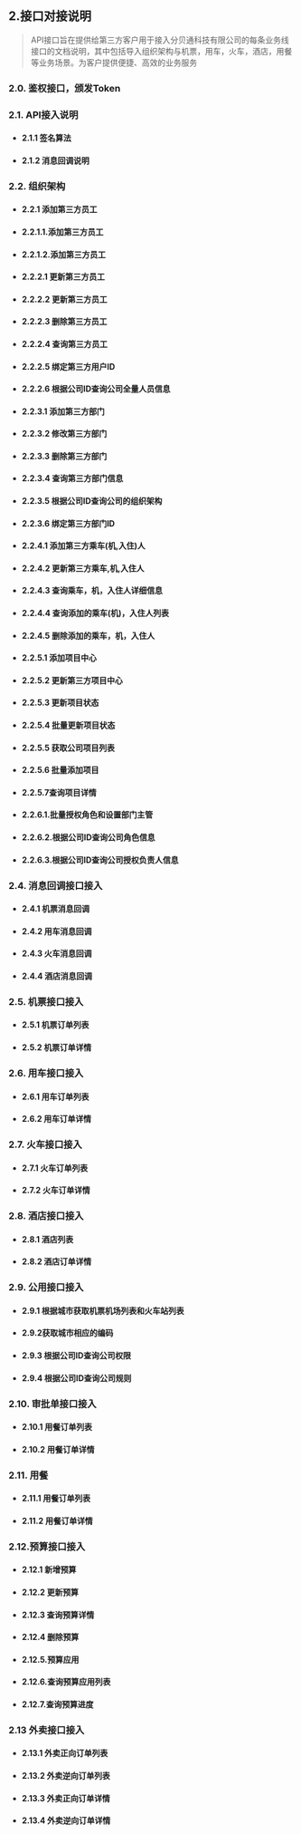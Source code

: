 ## 2.接口对接说明

> API接口旨在提供给第三方客户用于接入分贝通科技有限公司的每条业务线接口的文档说明，其中包括导入组织架构与机票，用车，火车，酒店，用餐等业务场景。为客户提供便捷、高效的业务服务

### 2.0. 鉴权接口，颁发Token

### 2.1. API接入说明
* #### 2.1.1 签名算法
* #### 2.1.2 消息回调说明

### 2.2. 组织架构

* #### 2.2.1 添加第三方员工
* #### 2.2.1.1.添加第三方员工
* #### 2.2.1.2.添加第三方员工
* #### 2.2.2.1 更新第三方员工
* #### 2.2.2.2 更新第三方员工
* #### 2.2.2.3 删除第三方员工
* #### 2.2.2.4 查询第三方员工
* #### 2.2.2.5 绑定第三方用户ID
* #### 2.2.2.6 根据公司ID查询公司全量人员信息
* #### 2.2.3.1 添加第三方部门
* #### 2.2.3.2 修改第三方部门
* #### 2.2.3.3 删除第三方部门
* #### 2.2.3.4 查询第三方部门信息
* #### 2.2.3.5 根据公司ID查询公司的组织架构
* #### 2.2.3.6 绑定第三方部门ID
* #### 2.2.4.1 添加第三方乘车\(机,入住\)人
* #### 2.2.4.2 更新第三方乘车,机,入住人
* #### 2.2.4.3 查询乘车，机，入住人详细信息
* #### 2.2.4.4 查询添加的乘车\(机\)，入住人列表
* #### 2.2.4.5 删除添加的乘车，机，入住人
* #### 2.2.5.1 添加项目中心
* #### 2.2.5.2 更新第三方项目中心
* #### 2.2.5.3 更新项目状态
* #### 2.2.5.4 批量更新项目状态
* #### 2.2.5.5 获取公司项目列表
* #### 2.2.5.6 批量添加项目
* #### 2.2.5.7查询项目详情
* #### 2.2.6.1.批量授权角色和设置部门主管
* #### 2.2.6.2.根据公司ID查询公司角色信息
* #### 2.2.6.3.根据公司ID查询公司授权负责人信息



### 2.4.  消息回调接口接入

* #### 2.4.1 机票消息回调
* #### 2.4.2 用车消息回调
* #### 2.4.3 火车消息回调
* #### 2.4.4 酒店消息回调

### 2.5.  机票接口接入

* #### 2.5.1 机票订单列表
* #### 2.5.2 机票订单详情

### 2.6.  用车接口接入

* #### 2.6.1 用车订单列表
* #### 2.6.2 用车订单详情

### 2.7.  火车接口接入

* #### 2.7.1 火车订单列表
* #### 2.7.2 火车订单详情

### 2.8. 酒店接口接入

* #### 2.8.1 酒店列表
* #### 2.8.2 酒店订单详情

### 2.9. 公用接口接入

* #### 2.9.1 根据城市获取机票机场列表和火车站列表
* #### 2.9.2获取城市相应的编码
* #### 2.9.3 根据公司ID查询公司权限
* #### 2.9.4 根据公司ID查询公司规则

### 2.10. 审批单接口接入

* #### 2.10.1 用餐订单列表
* #### 2.10.2 用餐订单详情

### 2.11. 用餐

* #### 2.11.1 用餐订单列表
* #### 2.11.2 用餐订单详情

### 2.12.预算接口接入 
* #### 2.12.1 新增预算
* #### 2.12.2 更新预算
* #### 2.12.3 查询预算详情
* #### 2.12.4  删除预算
* #### 2.12.5.预算应用
* #### 2.12.6.查询预算应用列表
* #### 2.12.7.查询预算进度

### 2.13 外卖接口接入
* #### 2.13.1 外卖正向订单列表
* #### 2.13.2 外卖逆向订单列表
* #### 2.13.3 外卖正向订单详情
* #### 2.13.4 外卖逆向订单详情




